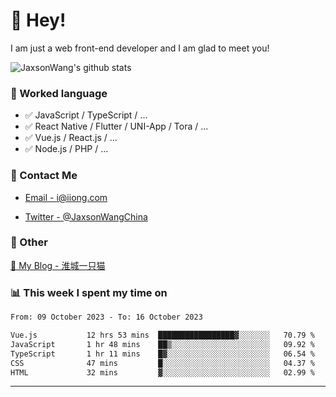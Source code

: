 # 👋 Hey!

I am just a web front-end developer and I am glad to meet you!

![JaxsonWang's github stats](https://github-readme-stats.vercel.app/api?username=JaxsonWang&&show_icons=true&&title_color=1abc9c&&icon_color=1abc9c)


### 📝 Worked language

- ✅ JavaScript / TypeScript / ...
- ✅ React Native / Flutter / UNI-App / Tora / ...
- ✅ Vue.js / React.js / ...
- ✅ Node.js / PHP / ...

### 📮 Contact Me

- [Email - i@iiong.com](mailto:i@iiong.com)

- [Twitter - @JaxsonWangChina](https://twitter.com/JaxsonWangChina)

### 🤪 Other

[📌 My Blog - 淮城一只猫](https://iiong.com)

### 📊 This week I spent my time on

<!--START_SECTION:waka-->

```txt
From: 09 October 2023 - To: 16 October 2023

Vue.js           12 hrs 53 mins  █████████████████▓░░░░░░░   70.79 %
JavaScript       1 hr 48 mins    ██▒░░░░░░░░░░░░░░░░░░░░░░   09.92 %
TypeScript       1 hr 11 mins    █▓░░░░░░░░░░░░░░░░░░░░░░░   06.54 %
CSS              47 mins         █░░░░░░░░░░░░░░░░░░░░░░░░   04.37 %
HTML             32 mins         ▓░░░░░░░░░░░░░░░░░░░░░░░░   02.99 %
```

<!--END_SECTION:waka-->

---
